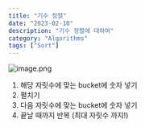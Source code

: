 ```yaml
---
title: "기수 정렬"
date: "2023-02-10"
description: "기수 정렬에 대하여"
category: "Algorithms"
tags: ["Sort"]
---
```


![image.png](./images/radix-1.png)

1. 해당 자릿수에 맞는 bucket에 숫자 넣기
2. 펼치기
3. 다음 자릿수에 맞는 bucket에 숫자 넣기
4. 끝날 때까지 반복 (최대 자릿수 까지!)
